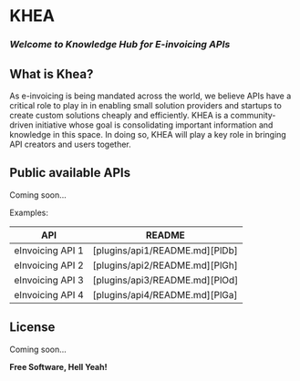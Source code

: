 # KHEA
### _Welcome to Knowledge Hub for E-invoicing APIs_

## What is Khea?
As e-invoicing is being mandated across the world, we believe APIs have a critical role to play in in enabling small solution providers and startups to create custom solutions cheaply and efficiently. KHEA is a community-driven initiative whose goal is consolidating important information and knowledge in this space. In doing so, KHEA will play a key role in bringing API creators and users together.


## Public available APIs
Coming soon...

Examples:

| API | README |
| ------ | ------ |
| eInvoicing API 1 | [plugins/api1/README.md][PlDb] |
| eInvoicing API 2 | [plugins/api2/README.md][PlGh] |
| eInvoicing API 3 | [plugins/api3/README.md][PlOd] |
| eInvoicing API 4 | [plugins/api4/README.md][PlGa] |


## License
Coming soon...

**Free Software, Hell Yeah!**

